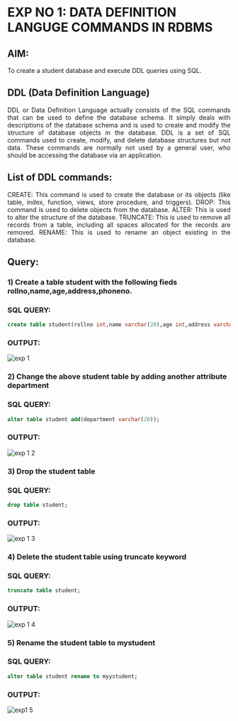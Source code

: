 # EXP NO 1: DATA DEFINITION LANGUGE COMMANDS IN RDBMS

## AIM:
To create a student database and execute DDL queries using SQL.


## DDL (Data Definition Language)
<div align="justify">
DDL or Data Definition Language actually consists of the SQL commands that can be used to define the database schema. It simply deals with descriptions of the database schema and is used to create and modify the structure of database objects in the database. DDL is a set of SQL commands used to create, modify, and delete database structures but not data. These commands are normally not used by a general user, who should be accessing the database via an application.
</div>
 
## List of DDL commands: 
<div align="justify">
CREATE: This command is used to create the database or its objects (like table, index, function, views, store procedure, and triggers).
DROP: This command is used to delete objects from the database.
ALTER: This is used to alter the structure of the database.
TRUNCATE: This is used to remove all records from a table, including all spaces allocated for the records are removed.
RENAME: This is used to rename an object existing in the database.
</div>

## Query:
### 1) Create a table student with the following fieds rollno,name,age,address,phoneno.

### SQL QUERY: 
```sql
create table student(rollno int,name varchar(20),age int,address varchar(20),phoneno int);
```
### OUTPUT:
![exp 1](https://github.com/CHANDRUMANIKANDAN/F2_DBMS/assets/118644502/8ac437ea-1a27-40cd-82a4-61ab8082e94d)

### 2) Change the above student table by adding another attribute department

### SQL QUERY: 
```sql
alter table student add(department varchar(20));
```
### OUTPUT:
![exp 1 2](https://github.com/CHANDRUMANIKANDAN/F2_DBMS/assets/118644502/e1f37c95-a260-4f91-9b6c-da7057cde228)


### 3) Drop the student table
 
### SQL QUERY: 
```sql
drop table student;
```
### OUTPUT:
![exp 1 3](https://github.com/CHANDRUMANIKANDAN/F2_DBMS/assets/118644502/da742793-da6f-4148-8985-c66877714023)


### 4) Delete the student table using truncate keyword

### SQL QUERY: 
```sql
truncate table student;
```
### OUTPUT:
![exp 1 4](https://github.com/CHANDRUMANIKANDAN/F2_DBMS/assets/118644502/d7dadeac-1a91-483b-89b8-28b240d15434)



### 5) Rename the student table to mystudent

### SQL QUERY: 
```sql
alter table student rename to myystudent;
```
### OUTPUT:
![exp1 5](https://github.com/CHANDRUMANIKANDAN/F2_DBMS/assets/118644502/b5c200f9-e718-4752-a1b6-83f852102982)
